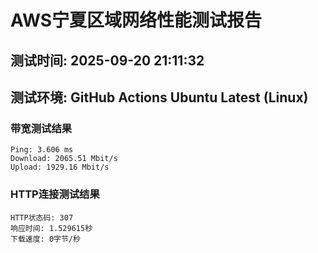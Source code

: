 # AWS宁夏区域网络性能测试报告
## 测试时间: 2025-09-20 21:11:32
## 测试环境: GitHub Actions Ubuntu Latest (Linux)

### 带宽测试结果
```
Ping: 3.606 ms
Download: 2065.51 Mbit/s
Upload: 1929.16 Mbit/s
```

### HTTP连接测试结果
```
HTTP状态码: 307
响应时间: 1.529615秒
下载速度: 0字节/秒
```


